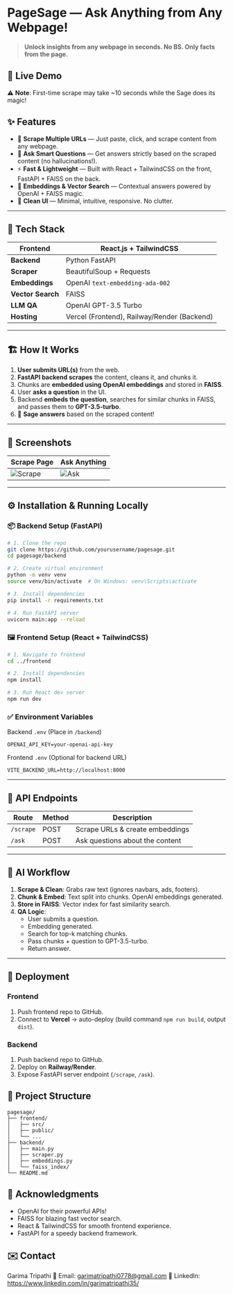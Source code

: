 # PageSage — Ask Anything from Any Webpage!

> **Unlock insights from any webpage in seconds. No BS. Only facts from the page.**


## 🚀 Live Demo
<!-- 🔗 [Click here to try PageSage!](https://your-live-link.com)   -->
⚠️ **Note**: First-time scrape may take ~10 seconds while the Sage does its magic!


## ✨ Features
- 🔗 **Scrape Multiple URLs** — Just paste, click, and scrape content from any webpage.
- 🤖 **Ask Smart Questions** — Get answers strictly based on the scraped content (no hallucinations!).
- ⚡ **Fast & Lightweight** — Built with React + TailwindCSS on the front, FastAPI + FAISS on the back.
- 💾 **Embeddings & Vector Search** — Contextual answers powered by OpenAI + FAISS magic.
- 🧹 **Clean UI** — Minimal, intuitive, responsive. No clutter.

---

## 🎨 Tech Stack
| **Frontend**     | React.js + TailwindCSS |
|------------------|------------------------|
| **Backend**      | Python FastAPI         |
| **Scraper**      | BeautifulSoup + Requests |
| **Embeddings**   | OpenAI `text-embedding-ada-002` |
| **Vector Search**| FAISS                 |
| **LLM QA**       | OpenAI GPT-3.5 Turbo  |
| **Hosting**      | Vercel (Frontend), Railway/Render (Backend) |

---

## 🏗️ How It Works
1. **User submits URL(s)** from the web.
2. **FastAPI backend scrapes** the content, cleans it, and chunks it.
3. Chunks are **embedded using OpenAI embeddings** and stored in **FAISS**.
4. User **asks a question** in the UI.
5. Backend **embeds the question**, searches for similar chunks in FAISS, and passes them to **GPT-3.5-turbo**.
6. 🦉 **Sage answers** based on the scraped content!

---

## 📸 Screenshots

| Scrape Page | Ask Anything |
|-------------|--------------|
| ![Scrape](https://your-link.com/scrape.png) | ![Ask](https://your-link.com/ask.png) |

---

## ⚙️ Installation & Running Locally

### 📦 Backend Setup (FastAPI)
```bash
# 1. Clone the repo
git clone https://github.com/yourusername/pagesage.git
cd pagesage/backend

# 2. Create virtual environment
python -m venv venv
source venv/bin/activate  # On Windows: venv\Scripts\activate

# 3. Install dependencies
pip install -r requirements.txt

# 4. Run FastAPI server
uvicorn main:app --reload
```

### 🖼️ Frontend Setup (React + TailwindCSS)
```bash
# 1. Navigate to frontend
cd ../frontend

# 2. Install dependencies
npm install

# 3. Run React dev server
npm run dev
```

### ✅ Environment Variables

Backend `.env` (Place in `/backend`)
```
OPENAI_API_KEY=your-openai-api-key
```

Frontend `.env` (Optional for backend URL)
```
VITE_BACKEND_URL=http://localhost:8000
```

---

## 📝 API Endpoints

| **Route**       | **Method** | **Description**        |
|-----------------|------------|------------------------|
| `/scrape`       | POST       | Scrape URLs & create embeddings |
| `/ask`          | POST       | Ask questions about the content |

---

## 🤖 AI Workflow
1. **Scrape & Clean**: Grabs raw text (ignores navbars, ads, footers).
2. **Chunk & Embed**: Text split into chunks. OpenAI embeddings generated.
3. **Store in FAISS**: Vector index for fast similarity search.
4. **QA Logic**:
   - User submits a question.
   - Embedding generated.
   - Search for top-k matching chunks.
   - Pass chunks + question to GPT-3.5-turbo.
   - Return answer.

---

## 🚀 Deployment
### Frontend
1. Push frontend repo to GitHub.
2. Connect to **Vercel** → auto-deploy (build command `npm run build`, output `dist`).

### Backend
1. Push backend repo to GitHub.
2. Deploy on **Railway/Render**.
3. Expose FastAPI server endpoint (`/scrape`, `/ask`).

## 🎯 Project Structure
```
pagesage/
├── frontend/
│   ├── src/
│   ├── public/
│   └── ...
├── backend/
│   ├── main.py
│   ├── scraper.py
│   ├── embeddings.py
│   └── faiss_index/
└── README.md
```


## 🙌 Acknowledgments
- OpenAI for their powerful APIs!
- FAISS for blazing fast vector search.
- React & TailwindCSS for smooth frontend experience.
- FastAPI for a speedy backend framework.



## ✉️ Contact
Garima Tripathi
📧 Email: garimatripathi0778@gmail.com
🔗 LinkedIn: https://www.linkedin.com/in/garimatripathi35/
